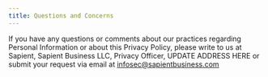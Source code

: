 ```yaml
---
title: Questions and Concerns
---
```


<p>If you have any questions or comments about our practices regarding Personal Information or about this Privacy Policy, please write to us at Sapient, Sapient Business LLC, Privacy Officer, UPDATE ADDRESS HERE or submit your request via email at <a href="mailto:infosec@sapientbusiness.com">infosec@sapientbusiness.com</a></p>
